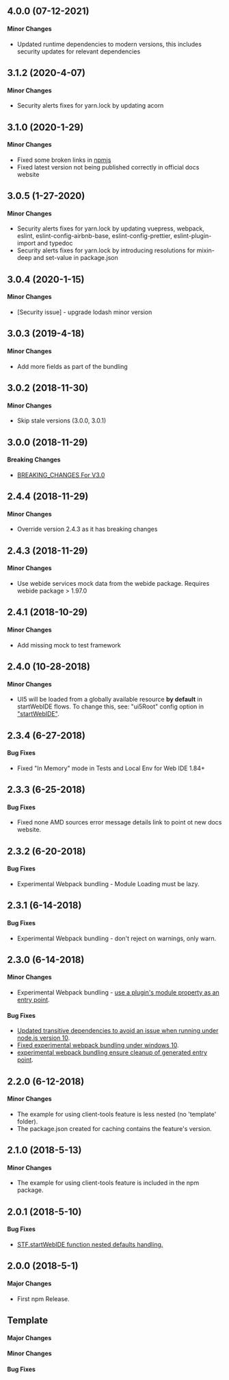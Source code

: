 ## 4.0.0 (07-12-2021)

#### Minor Changes

- Updated runtime dependencies to modern versions, this includes security updates for relevant dependencies

## 3.1.2 (2020-4-07)

#### Minor Changes

- Security alerts fixes for yarn.lock by updating acorn

## 3.1.0 (2020-1-29)

#### Minor Changes

- Fixed some broken links in [npmjs](https://www.npmjs.com/package/@sap-webide/webide-client-tools/v/3.0.5)
- Fixed latest version not being published correctly in official docs website

## 3.0.5 (1-27-2020)

#### Minor Changes

- Security alerts fixes for yarn.lock by updating vuepress, webpack, eslint, eslint-config-airbnb-base, eslint-config-prettier, eslint-plugin-import and typedoc
- Security alerts fixes for yarn.lock by introducing resolutions for mixin-deep and set-value in package.json

## 3.0.4 (2020-1-15)

#### Minor Changes

- [Security issue] - upgrade lodash minor version

## 3.0.3 (2019-4-18)

#### Minor Changes

- Add more fields as part of the bundling

## 3.0.2 (2018-11-30)

#### Minor Changes

- Skip stale versions (3.0.0, 3.0.1)

## 3.0.0 (2018-11-29)

#### Breaking Changes

- [BREAKING_CHANGES For V3.0](https://github.com/SAP/webide-client-tools/blob/master/docs/changes/BREAKING_CHANGES.md#_3-0-0)

## 2.4.4 (2018-11-29)

#### Minor Changes

- Override version 2.4.3 as it has breaking changes

## 2.4.3 (2018-11-29)

#### Minor Changes

- Use webide services mock data from the webide package. Requires webide package > 1.97.0

## 2.4.1 (2018-10-29)

#### Minor Changes

- Add missing mock to test framework

## 2.4.0 (10-28-2018)

#### Minor Changes

- UI5 will be loaded from a globally available resource **by default**
  in startWebIDE flows. To change this, see: "ui5Root" config option in
  ["startWebIDE"](https://sap.github.io/webide-client-tools/web/html_docs/interfaces/_api_d_.stf_api.html#startwebide).

## 2.3.4 (6-27-2018)

#### Bug Fixes

- Fixed "In Memory" mode in Tests and Local Env for Web IDE 1.84+

## 2.3.3 (6-25-2018)

#### Bug Fixes

- Fixed none AMD sources error message details link to point ot new docs website.

## 2.3.2 (6-20-2018)

#### Bug Fixes

- Experimental Webpack bundling - Module Loading must be lazy.

## 2.3.1 (6-14-2018)

#### Bug Fixes

- Experimental Webpack bundling - don't reject on warnings, only warn.

## 2.3.0 (6-14-2018)

#### Minor Changes

- Experimental Webpack bundling - [use a plugin's module property as an entry point](https://github.com/SAP/webide-client-tools/pull/45).

#### Bug Fixes

- [Updated transitive dependencies to avoid an issue when running under node.js version 10](https://github.com/SAP/webide-client-tools/commit/c2e99e8a556a7054cde2fcb62ef4e06605f803ce).
- [Fixed experimental webpack bundling under windows 10](https://github.com/SAP/webide-client-tools/commit/233bfaf761cb0443daed697c6b0fd5ebb7891074).
- [experimental webpack bundling ensure cleanup of generated entry point](https://github.com/SAP/webide-client-tools/commit/dcf702af5195aa6504631df82206d530d56f3b65).

## 2.2.0 (6-12-2018)

#### Minor Changes

- The example for using client-tools feature is less nested (no 'template' folder).
- The package.json created for caching contains the feature's version.

## 2.1.0 (2018-5-13)

#### Minor Changes

- The example for using client-tools feature is included in the npm package.

## 2.0.1 (2018-5-10)

#### Bug Fixes

- [STF.startWebIDE function nested defaults handling.](https://github.com/SAP/webide-client-tools/issues/37)

## 2.0.0 (2018-5-1)

#### Major Changes

- First npm Release.

## Template

#### Major Changes

#### Minor Changes

#### Bug Fixes
